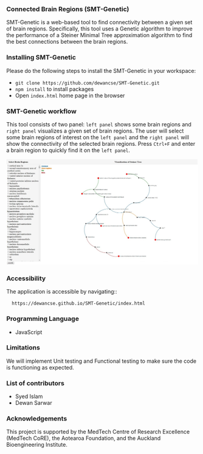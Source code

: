 ### Connected Brain Regions (SMT-Genetic)
SMT-Genetic is a web-based tool to find connectivity between a given set of brain regions. Specifically, this tool uses a Genetic algorithm to improve the performance of a Steiner Minimal Tree approximation algorithm to find the best connections between the brain regions.

### Installing SMT-Genetic
Please do the following steps to install the SMT-Genetic in your workspace:

- `git clone https://github.com/dewancse/SMT-Genetic.git`
- `npm install` to install packages
- Open `index.html` home page in the browser

### SMT-Genetic workflow
This tool consists of two panel: `left panel` shows some brain regions and `right panel` visualizes a given set of brain regions. The user will select some brain regions of interest on the `left panel` and the `right panel` will show the connectivity of the selected brain regions. Press `Ctrl+F` and enter a brain region to quickly find it on the `left panel`.
<center><img src=images/SMTVisualization.png /></center>

### Accessibility
The application is accessible by navigating::
```
  https://dewancse.github.io/SMT-Genetic/index.html
```

### Programming Language
- JavaScript

### Limitations
We will implement Unit testing and Functional testing to make sure the code is functioning as expected.

### List of contributors
- Syed Islam
- Dewan Sarwar

### Acknowledgements
This project is supported by the MedTech Centre of Research Excellence (MedTech CoRE), the Aotearoa Foundation, and the Auckland Bioengineering Institute.
